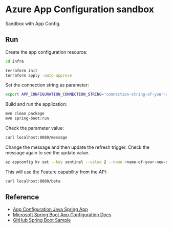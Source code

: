 # Azure App Configuration sandbox

Sandbox with App Config.

## Run

Create the app configuration resource:

```sh
cd infra

terraform init
terraform apply -auto-approve
```

Set the connection string as parameter:

```sh
export APP_CONFIGURATION_CONNECTION_STRING='connection-string-of-your-app-configuration-store'
```

Build and run the application:

```sh
mvn clean package
mvn spring-boot:run
```

Check the parameter value:

```sh
curl localhost:8080/message
```

Change the message and then update the refresh trigger. Check the message again to see the update value.

```sh
az appconfig kv set --key sentinel --value 2 --name <name-of-your-new-store> --yes
```

This will use the Feature capability from the API:

```sh
curl localhost:8080/beta
```


## Reference

- [App Configuration Java Spring App](https://learn.microsoft.com/en-us/azure/azure-app-configuration/quickstart-java-spring-app)
- [Microsoft Spring Boot App Configuration Docs](https://microsoft.github.io/spring-cloud-azure/docs/azure-app-configuration/2.8.0/reference/html/index.html)
- [GitHub Spring Boot Sample](https://github.com/Azure-Samples/azure-spring-boot-samples/tree/main/appconfiguration/azure-spring-cloud-starter-appconfiguration-config/azure-spring-cloud-starter-appconfiguration-config-sample)
